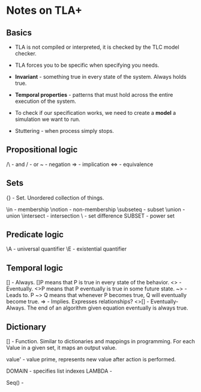 # Notes on TLA+

## Basics

- TLA is not compiled or interpreted, it is checked by the TLC model checker.
- TLA forces you to be specific when specifying you needs.

- **Invariant** - something true in every state of the system. Always holds true.
- **Temporal properties** - patterns that must hold across the entire execution of the system.

- To check if our specification works, we need to create a **model** a simulation we want to run.

- Stuttering - when process simply stops.

## Propositional logic

/\ - and
\/ - or
~ - negation
=> - implication
<=> - equivalence

## Sets

{} - Set. Unordered collection of things.

\in - membership
\notion - non-membership
\subseteq - subset
\union - union
\intersect - intersection
\ - set difference
SUBSET - power set

## Predicate logic

\A - universal quantifier
\E - existential quantifier

## Temporal logic

[] - Always. []P means that P is true in every state of the behavior.
<> - Eventually. <>P means that P eventually is true in some future state.
~> - Leads to. P ~> Q means that whenever P becomes true, Q will eventually become true.
=> - Implies. Expresses relationships?
<>[] - Eventually-Always. The end of an algorithm given equation eventually is always true.

## Dictionary

[] - Function. Similar to dictionaries and mappings in programming.
For each Value in a given set, it maps an output value.

value' - value prime, represents new value after action is performed.

DOMAIN - specifies list indexes
LAMBDA -

Seq() -
